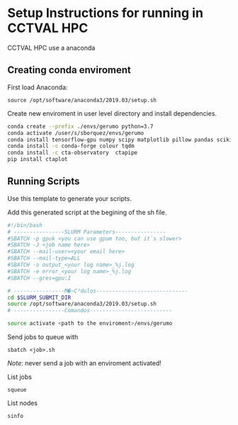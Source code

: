 # Setup Instructions for running in CCTVAL HPC

CCTVAL HPC use a anaconda

## Creating conda enviroment

First load Anaconda:

```
source /opt/software/anaconda3/2019.03/setup.sh
```

Create new enviroment in user level directory and install dependencies.

```bash
conda create --prefix ./envs/gerumo python=3.7
conda activate /user/s/sborquez/envs/gerumo
conda install tensorflow-gpu numpy scipy matplotlib pillow pandas scikit-learn scikit-image astropy pytables seaborn pydot
conda install -c conda-forge colour tqdm
conda install -c cta-observatory  ctapipe
pip install ctaplot
```
## Running Scripts

Use this template to generate your scripts.

Add this generated script at the begining of the sh file.

```bash
#!/bin/bash
# ----------------SLURM Parameters----------------
#SBATCH -p gpuk <you can use gpum too, but it`s slower>
#SBATCH -J <job name here>
#SBATCH --mail-user=<your email here>
#SBATCH --mail-type=ALL
#SBATCH -o output_<your log name>_%j.log
#SBATCH -e error_<your log name>_%j.log
#SBATCH --gres=gpu:1

# ----------------M�~C³dulos-----------------------------
cd $SLURM_SUBMIT_DIR
source /opt/software/anaconda3/2019.03/setup.sh
# ----------------Comandos--------------------------

source activate <path to the enviroment>/envs/gerumo
```

Send jobs to queue with

```
sbatch <job>.sh
```

*Note*: never send a job with an enviroment activated!


List jobs

```
squeue
```

List nodes

```
sinfo
```




